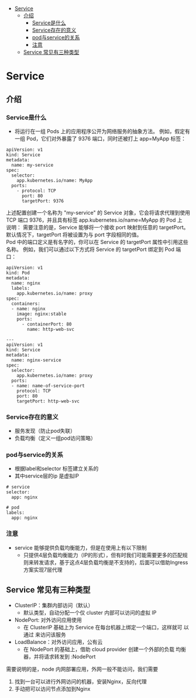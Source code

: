 
- [Service](#service)
  - [介绍](#介绍)
    - [Service是什么](#service是什么)
    - [Service存在的意义](#service存在的意义)
    - [pod与service的关系](#pod与service的关系)
    - [注意](#注意)
  - [Service 常见有三种类型](#service-常见有三种类型)

# Service

## 介绍
### Service是什么  
* 将运行在一组 Pods 上的应用程序公开为网络服务的抽象方法。
例如，假定有一组 Pod，它们对外暴露了 9376 端口，同时还被打上 app=MyApp 标签：
```
apiVersion: v1
kind: Service
metadata:
  name: my-service
spec:
  selector:
    app.kubernetes.io/name: MyApp
  ports:
    - protocol: TCP
      port: 80
      targetPort: 9376
```
上述配置创建一个名称为 "my-service" 的 Service 对象，它会将请求代理到使用 TCP 端口 9376，并且具有标签 app.kubernetes.io/name=MyApp 的 Pod 上    
说明： 需要注意的是，Service 能够将一个接收 port 映射到任意的 targetPort。 默认情况下，targetPort 将被设置为与 port 字段相同的值。  
Pod 中的端口定义是有名字的，你可以在 Service 的 targetPort 属性中引用这些名称。 例如，我们可以通过以下方式将 Service 的 targetPort 绑定到 Pod 端口：
```
apiVersion: v1
kind: Pod
metadata:
  name: nginx
  labels:
    app.kubernetes.io/name: proxy
spec:
  containers:
  - name: nginx
    image: nginx:stable
    ports:
      - containerPort: 80
        name: http-web-svc

---
apiVersion: v1
kind: Service
metadata:
  name: nginx-service
spec:
  selector:
    app.kubernetes.io/name: proxy
  ports:
  - name: name-of-service-port
    protocol: TCP
    port: 80
    targetPort: http-web-svc
```
### Service存在的意义
* 服务发现（防止pod失联）
* 负载均衡（定义一组pod访问策略）

### pod与service的关系
* 根据label和selector 标签建立关系的
* 其中service层的ip 是虚拟IP
```
# service
selector: 
  app: nginx

# pod
labels:
  app: nginx
```
### 注意
* service 能够提供负载均衡能力，但是在使用上有以下限制
  * 只提供4层负载均衡能力（IP的形式），但有时我们可能需要更多的匹配规则来转发请求，基于这点4层负载均衡是不支持的，后面可以借助Ingress 方案实现7层代理
## Service 常见有三种类型

* ClusterIP：集群内部访问（默认）
  * 默认类型，自动分配一个仅 cluster 内部可以访问的虚拟 IP
* NodePort:  对外访问应用使用
  * 在 ClusterIP 基础上为 Service 在每台机器上绑定一个端口，这样就可 以通过 来访问该服务 
* LoadBalance：对外访问应用，公有云
  * 在 NodePort 的基础上，借助 cloud provider 创建一个外部的负载 均衡器，并将请求转发到 <NodeIP>:NodePort    

需要说明的是，node 内网部署应用，外网一般不能访问，我们需要
1. 找到一台可以进行外网访问的机器，安装Nginx，反向代理
2. 手动把可以访问节点添加到Nginx




